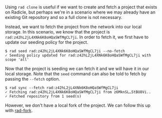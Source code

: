 Using `rad clone` is useful if we want to create and fetch a project
that exists on Radicle, but perhaps we're in a scenario where we may
already have an existing Git repository and so a full clone is not
necessary.

Instead, we want to fetch the project from the network into our local
storage. In this scenario, we know that the project is
`rad:z42hL2jL4XNk6K8oHQaSWfMgCL7ji`. In order to fetch it, we first
have to update our seeding policy for the project.

```
$ rad seed rad:z42hL2jL4XNk6K8oHQaSWfMgCL7ji --no-fetch
✓ Seeding policy updated for rad:z42hL2jL4XNk6K8oHQaSWfMgCL7ji with scope 'all'
```

Now that the project is seeding we can fetch it and we will have it in
our local storage. Note that the `seed` command can also be told to fetch
by passing the `--fetch` option.

```
$ rad sync --fetch rad:z42hL2jL4XNk6K8oHQaSWfMgCL7ji
✓ Fetching rad:z42hL2jL4XNk6K8oHQaSWfMgCL7ji from z6MknSL…StBU8Vi..
✓ Fetched repository from 1 seed(s)
```

However, we don't have a local fork of the project. We can follow this
up with [rad-fork](rad-fork.md).
